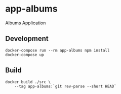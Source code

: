 # app-albums

Albums Application

## Development

```
docker-compose run --rm app-albums npm install
docker-compose up
```

## Build

```
docker build ./src \
    --tag app-albums:`git rev-parse --short HEAD`
```
